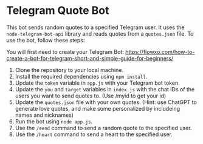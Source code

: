 # Telegram Quote Bot

This bot sends random quotes to a specified Telegram user. It uses the `node-telegram-bot-api` library and reads quotes from a `quotes.json` file. To use the bot, follow these steps:

You will first need to create your Telegram Bot:
https://flowxo.com/how-to-create-a-bot-for-telegram-short-and-simple-guide-for-beginners/

1. Clone the repository to your local machine.
2. Install the required dependencies using `npm install`.
3. Update the `token` variable in `app.js` with your Telegram bot token.
4. Update the `you` and `target` variables in `index.js` with the chat IDs of the users you want to send quotes to. (Use /myid to get your id)
5. Update the `quotes.json` file with your own quotes. (Hint: use ChatGPT to generate love quotes, and make some personalized by includeing names and nicknames)
6. Run the bot using `node app.js`.
7. Use the `/send` command to send a random quote to the specified user.
8. Use the `/heart` command to send a heart to the specified user.

